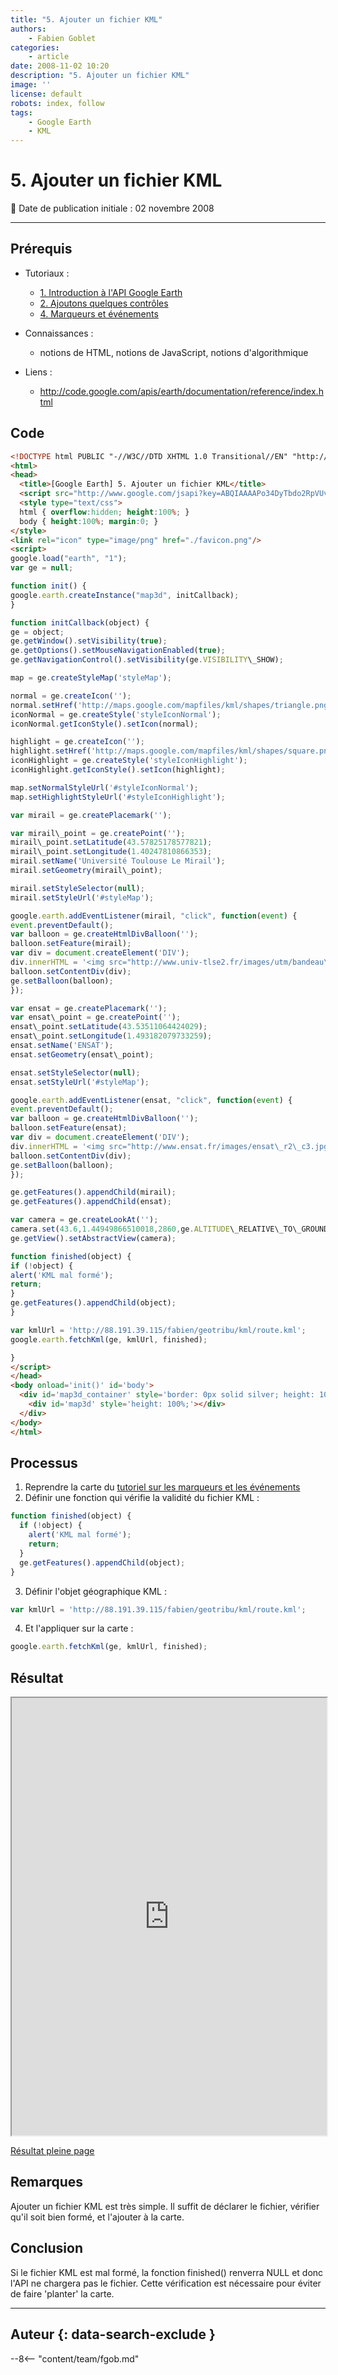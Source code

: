 ```yaml
---
title: "5. Ajouter un fichier KML"
authors:
    - Fabien Goblet
categories:
    - article
date: 2008-11-02 10:20
description: "5. Ajouter un fichier KML"
image: ''
license: default
robots: index, follow
tags:
    - Google Earth
    - KML
---
```


# 5. Ajouter un fichier KML

:calendar: Date de publication initiale : 02 novembre 2008

----

## Prérequis

- Tutoriaux :
    - [1. Introduction à l'API Google Earth](/articles/2008/art_2008-11-02_2-ajoutons-quelques-controles/)
    - [2. Ajoutons quelques contrôles](/articles/2008/art_2008-11-02_2-ajoutons-quelques-controles/)
    - [4. Marqueurs et événements](/articles/2008/art_2008-11-02_4-marqueurs-et-evenements/)

- Connaissances :
    - notions de HTML, notions de JavaScript, notions d'algorithmique

- Liens :
    - <http://code.google.com/apis/earth/documentation/reference/index.html>

## Code

```html
<!DOCTYPE html PUBLIC "-//W3C//DTD XHTML 1.0 Transitional//EN" "http://www.w3.org/TR/xhtml1/DTD/xhtml1-transitional.dtd">
<html>
<head>
  <title>[Google Earth] 5. Ajouter un fichier KML</title>
  <script src="http://www.google.com/jsapi?key=ABQIAAAAPo34DyTbdo2RpVUvdvK1qxTVkAM76o12Ue_ZZqmwjROaqOyBLhQVBCYY9lnsLXH3mdZLo-PWW8Z1DQ"></script>
  <style type="text/css">
  html { overflow:hidden; height:100%; }
  body { height:100%; margin:0; }
</style>
<link rel="icon" type="image/png" href="./favicon.png"/>
<script>
google.load("earth", "1");
var ge = null;

function init() {
google.earth.createInstance("map3d", initCallback);
}

function initCallback(object) {
ge = object;
ge.getWindow().setVisibility(true);
ge.getOptions().setMouseNavigationEnabled(true);
ge.getNavigationControl().setVisibility(ge.VISIBILITY\_SHOW);

map = ge.createStyleMap('styleMap');

normal = ge.createIcon('');
normal.setHref('http://maps.google.com/mapfiles/kml/shapes/triangle.png');
iconNormal = ge.createStyle('styleIconNormal');
iconNormal.getIconStyle().setIcon(normal);

highlight = ge.createIcon('');
highlight.setHref('http://maps.google.com/mapfiles/kml/shapes/square.png');
iconHighlight = ge.createStyle('styleIconHighlight');
iconHighlight.getIconStyle().setIcon(highlight);

map.setNormalStyleUrl('#styleIconNormal');
map.setHighlightStyleUrl('#styleIconHighlight');

var mirail = ge.createPlacemark('');

var mirail\_point = ge.createPoint('');
mirail\_point.setLatitude(43.57825178577821);
mirail\_point.setLongitude(1.40247810866353);
mirail.setName('Université Toulouse Le Mirail');
mirail.setGeometry(mirail\_point);

mirail.setStyleSelector(null);
mirail.setStyleUrl('#styleMap');

google.earth.addEventListener(mirail, "click", function(event) {
event.preventDefault();
var balloon = ge.createHtmlDivBalloon('');
balloon.setFeature(mirail);
var div = document.createElement('DIV');
div.innerHTML = '<img src="http://www.univ-tlse2.fr/images/utm/bandeau\_011.jpg" onclick="window.open(\'http://www.univ-tlse2.fr\')">';
balloon.setContentDiv(div);
ge.setBalloon(balloon);
});

var ensat = ge.createPlacemark('');
var ensat\_point = ge.createPoint('');
ensat\_point.setLatitude(43.53511064424029);
ensat\_point.setLongitude(1.493182079733259);
ensat.setName('ENSAT');
ensat.setGeometry(ensat\_point);

ensat.setStyleSelector(null);
ensat.setStyleUrl('#styleMap');

google.earth.addEventListener(ensat, "click", function(event) {
event.preventDefault();
var balloon = ge.createHtmlDivBalloon('');
balloon.setFeature(ensat);
var div = document.createElement('DIV');
div.innerHTML = '<img src="http://www.ensat.fr/images/ensat\_r2\_c3.jpg" onclick="window.open(\'http://www.ensat.fr\')">';
balloon.setContentDiv(div);
ge.setBalloon(balloon);
});

ge.getFeatures().appendChild(mirail);
ge.getFeatures().appendChild(ensat);

var camera = ge.createLookAt('');
camera.set(43.6,1.44949866510018,2860,ge.ALTITUDE\_RELATIVE\_TO\_GROUND,190,75,10000);
ge.getView().setAbstractView(camera);

function finished(object) {
if (!object) {
alert('KML mal formé');
return;
}
ge.getFeatures().appendChild(object);
}

var kmlUrl = 'http://88.191.39.115/fabien/geotribu/kml/route.kml';
google.earth.fetchKml(ge, kmlUrl, finished);

}
</script>
</head>
<body onload='init()' id='body'>
  <div id='map3d_container' style='border: 0px solid silver; height: 100%; width: 100%;'>
    <div id='map3d' style='height: 100%;'></div>
  </div>
</body>
</html>
```

## Processus

1. Reprendre la carte du [tutoriel sur les marqueurs et les événements](/articles/2008/art_2008-09-15_interfacer-openlayers-avec-un-serveur-wfs-mapserver/)
2. Définir une fonction qui vérifie la validité du fichier KML :  

```javascript
function finished(object) {  
  if (!object) {  
    alert('KML mal formé');  
    return;  
  }  
  ge.getFeatures().appendChild(object);  
}
```

3. Définir l'objet géographique KML :  

```javascript
var kmlUrl = 'http://88.191.39.115/fabien/geotribu/kml/route.kml';
```

4. Et l'appliquer sur la carte :  

```javascript
google.earth.fetchKml(ge, kmlUrl, finished);
```

## Résultat

<iframe src="http://88.191.39.115/fabien/geotribu/%5bgeotribu%5d_Google-Earth_tuto5.html" width="100%" height="700px"></iframe>

[Résultat pleine page](http://88.191.39.115/fabien/geotribu/%5bgeotribu%5d_Google-Earth_tuto5.html)

## Remarques

Ajouter un fichier KML est très simple. Il suffit de déclarer le fichier, vérifier qu'il soit bien formé, et l'ajouter à la carte.

## Conclusion

Si le fichier KML est mal formé, la fonction finished() renverra NULL et donc l'API ne chargera pas le fichier.
Cette vérification est nécessaire pour éviter de faire 'planter' la carte.

----

## Auteur {: data-search-exclude }

--8<-- "content/team/fgob.md"
